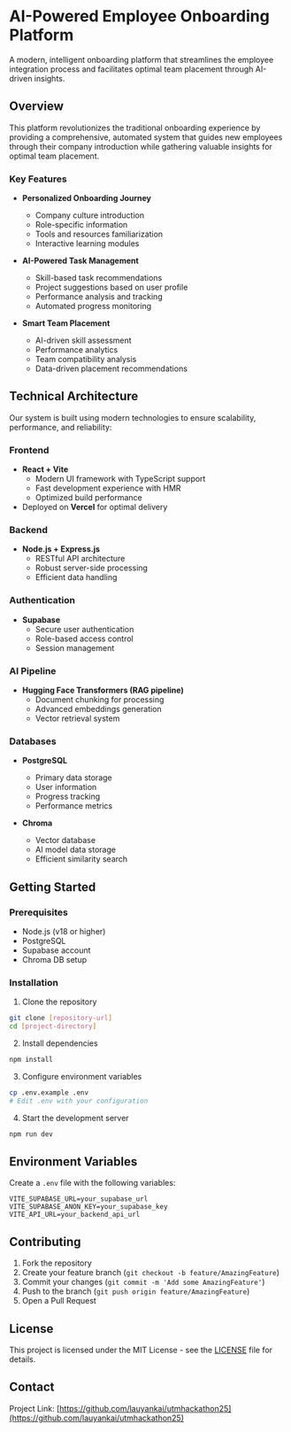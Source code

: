 # AI-Powered Employee Onboarding Platform

A modern, intelligent onboarding platform that streamlines the employee integration process and facilitates optimal team placement through AI-driven insights.

## Overview

This platform revolutionizes the traditional onboarding experience by providing a comprehensive, automated system that guides new employees through their company introduction while gathering valuable insights for optimal team placement.

### Key Features

- **Personalized Onboarding Journey**
  - Company culture introduction
  - Role-specific information
  - Tools and resources familiarization
  - Interactive learning modules

- **AI-Powered Task Management**
  - Skill-based task recommendations
  - Project suggestions based on user profile
  - Performance analysis and tracking
  - Automated progress monitoring

- **Smart Team Placement**
  - AI-driven skill assessment
  - Performance analytics
  - Team compatibility analysis
  - Data-driven placement recommendations

## Technical Architecture

Our system is built using modern technologies to ensure scalability, performance, and reliability:

### Frontend
- **React + Vite**
  - Modern UI framework with TypeScript support
  - Fast development experience with HMR
  - Optimized build performance
- Deployed on **Vercel** for optimal delivery

### Backend
- **Node.js + Express.js**
  - RESTful API architecture
  - Robust server-side processing
  - Efficient data handling

### Authentication
- **Supabase**
  - Secure user authentication
  - Role-based access control
  - Session management

### AI Pipeline
- **Hugging Face Transformers (RAG pipeline)**
  - Document chunking for processing
  - Advanced embeddings generation
  - Vector retrieval system

### Databases
- **PostgreSQL**
  - Primary data storage
  - User information
  - Progress tracking
  - Performance metrics

- **Chroma**
  - Vector database
  - AI model data storage
  - Efficient similarity search

## Getting Started

### Prerequisites
- Node.js (v18 or higher)
- PostgreSQL
- Supabase account
- Chroma DB setup

### Installation

1. Clone the repository
```bash
git clone [repository-url]
cd [project-directory]
```

2. Install dependencies
```bash
npm install
```

3. Configure environment variables
```bash
cp .env.example .env
# Edit .env with your configuration
```

4. Start the development server
```bash
npm run dev
```

## Environment Variables

Create a `.env` file with the following variables:

```env
VITE_SUPABASE_URL=your_supabase_url
VITE_SUPABASE_ANON_KEY=your_supabase_key
VITE_API_URL=your_backend_api_url
```

## Contributing

1. Fork the repository
2. Create your feature branch (`git checkout -b feature/AmazingFeature`)
3. Commit your changes (`git commit -m 'Add some AmazingFeature'`)
4. Push to the branch (`git push origin feature/AmazingFeature`)
5. Open a Pull Request

## License

This project is licensed under the MIT License - see the [LICENSE](LICENSE) file for details.

## Contact

Project Link: [https://github.com/lauyankai/utmhackathon25](https://github.com/lauyankai/utmhackathon25)
